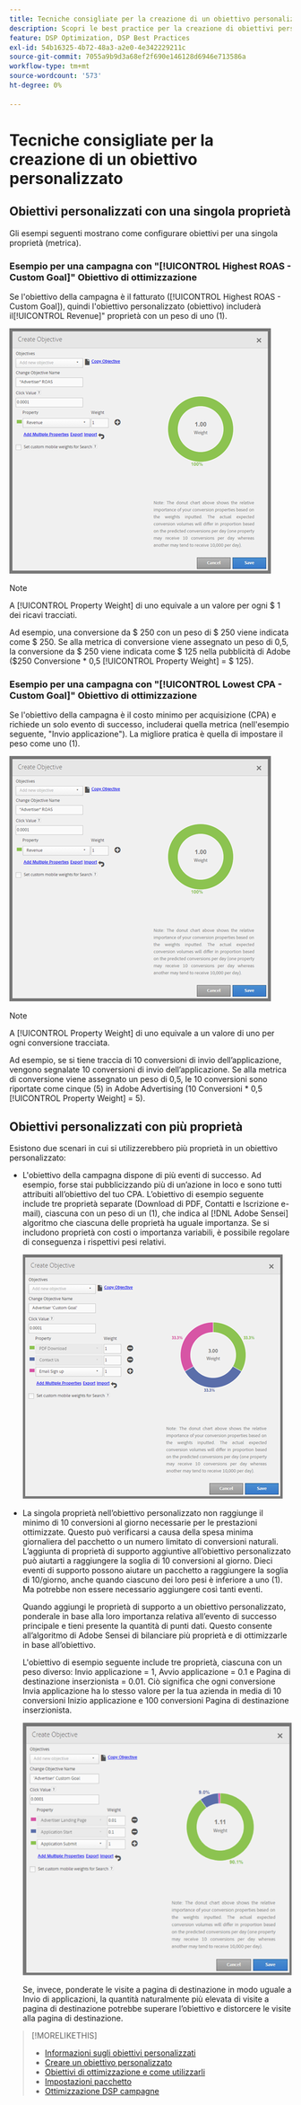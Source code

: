 ```yaml
---
title: Tecniche consigliate per la creazione di un obiettivo personalizzato
description: Scopri le best practice per la creazione di obiettivi personalizzati per definire gli eventi di successo.
feature: DSP Optimization, DSP Best Practices
exl-id: 54b16325-4b72-48a3-a2e0-4e342229211c
source-git-commit: 7055a9b9d3a68ef2f690e146128d6946e713586a
workflow-type: tm+mt
source-wordcount: '573'
ht-degree: 0%

---
```


# Tecniche consigliate per la creazione di un obiettivo personalizzato

## Obiettivi personalizzati con una singola proprietà

Gli esempi seguenti mostrano come configurare obiettivi per una singola proprietà (metrica).

### Esempio per una campagna con &quot;[!UICONTROL Highest ROAS - Custom Goal]&quot; Obiettivo di ottimizzazione

Se l&#39;obiettivo della campagna è il fatturato ([!UICONTROL Highest ROAS - Custom Goal]), quindi l&#39;obiettivo personalizzato (obiettivo) includerà il[!UICONTROL Revenue]&quot; proprietà con un peso di uno (1).

![esempio di obiettivo personalizzato ROAS con una singola proprietà](/help/dsp/assets/custom-goal-roas.png)

>[!NOTE]
>
> A [!UICONTROL Property Weight] di uno equivale a un valore per ogni $ 1 dei ricavi tracciati.
>
> Ad esempio, una conversione da $ 250 con un peso di $ 250 viene indicata come $ 250. Se alla metrica di conversione viene assegnato un peso di 0,5, la conversione da $ 250 viene indicata come $ 125 nella pubblicità di Adobe ($250 Conversione * 0,5 [!UICONTROL Property Weight] = $ 125).

### Esempio per una campagna con &quot;[!UICONTROL Lowest CPA - Custom Goal]&quot; Obiettivo di ottimizzazione

Se l&#39;obiettivo della campagna è il costo minimo per acquisizione (CPA) e richiede un solo evento di successo, includerai quella metrica (nell&#39;esempio seguente, &quot;Invio applicazione&quot;). La migliore pratica è quella di impostare il peso come uno (1).

![esempio di obiettivo personalizzato CPA con una singola proprietà](/help/dsp/assets/custom-goal-roas.png)

>[!NOTE]
>
> A [!UICONTROL Property Weight] di uno equivale a un valore di uno per ogni conversione tracciata.
>
> Ad esempio, se si tiene traccia di 10 conversioni di invio dell’applicazione, vengono segnalate 10 conversioni di invio dell’applicazione.  Se alla metrica di conversione viene assegnato un peso di 0,5, le 10 conversioni sono riportate come cinque (5) in Adobe Advertising (10 Conversioni * 0,5 [!UICONTROL Property Weight] = 5).

## Obiettivi personalizzati con più proprietà

Esistono due scenari in cui si utilizzerebbero più proprietà in un obiettivo personalizzato:

* L&#39;obiettivo della campagna dispone di più eventi di successo. Ad esempio, forse stai pubblicizzando più di un’azione in loco e sono tutti attribuiti all’obiettivo del tuo CPA. L’obiettivo di esempio seguente include tre proprietà separate (Download di PDF, Contatti e Iscrizione e-mail), ciascuna con un peso di un (1), che indica al [!DNL Adobe Sensei] algoritmo che ciascuna delle proprietà ha uguale importanza. Se si includono proprietà con costi o importanza variabili, è possibile regolare di conseguenza i rispettivi pesi relativi.

   ![esempio di obiettivo personalizzato con più proprietà](/help/dsp/assets/custom-goal-multiple-properties.png)

* La singola proprietà nell’obiettivo personalizzato non raggiunge il minimo di 10 conversioni al giorno necessarie per le prestazioni ottimizzate. Questo può verificarsi a causa della spesa minima giornaliera del pacchetto o un numero limitato di conversioni naturali. L’aggiunta di proprietà di supporto aggiuntive all’obiettivo personalizzato può aiutarti a raggiungere la soglia di 10 conversioni al giorno. Dieci eventi di supporto possono aiutare un pacchetto a raggiungere la soglia di 10/giorno, anche quando ciascuno dei loro pesi è inferiore a uno (1). Ma potrebbe non essere necessario aggiungere così tanti eventi.

   Quando aggiungi le proprietà di supporto a un obiettivo personalizzato, ponderale in base alla loro importanza relativa all’evento di successo principale e tieni presente la quantità di punti dati. Questo consente all’algoritmo di Adobe Sensei di bilanciare più proprietà e di ottimizzarle in base all’obiettivo.

   L&#39;obiettivo di esempio seguente include tre proprietà, ciascuna con un peso diverso: Invio applicazione = 1, Avvio applicazione = 0.1 e Pagina di destinazione inserzionista = 0.01. Ciò significa che ogni conversione Invia applicazione ha lo stesso valore per la tua azienda in media di 10 conversioni Inizio applicazione e 100 conversioni Pagina di destinazione inserzionista.

   ![esempio di obiettivo personalizzato con più proprietà](/help/dsp/assets/custom-goal-multiple-properties2.png)

   Se, invece, ponderate le visite a pagina di destinazione in modo uguale a Invio di applicazioni, la quantità naturalmente più elevata di visite a pagina di destinazione potrebbe superare l’obiettivo e distorcere le visite alla pagina di destinazione.<!--reword-->

>[!MORELIKETHIS]
>
>* [Informazioni sugli obiettivi personalizzati](custom-goal-about.md)
>* [Creare un obiettivo personalizzato](custom-goal-create.md)
>* [Obiettivi di ottimizzazione e come utilizzarli](optimization-goals.md)
>* [Impostazioni pacchetto](/help/dsp/campaign-management/packages/package-settings.md)
> * [Ottimizzazione DSP campagne](optimization-how-dsp-optimizes-campaigns.md)

